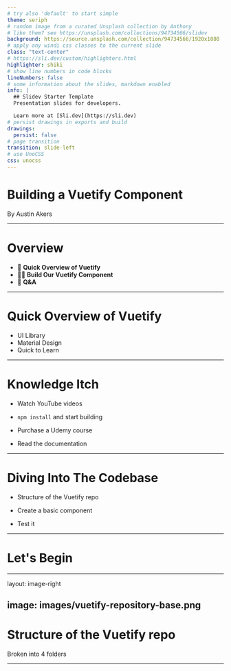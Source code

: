 ```yaml
---
# try also 'default' to start simple
theme: seriph
# random image from a curated Unsplash collection by Anthony
# like them? see https://unsplash.com/collections/94734566/slidev
background: https://source.unsplash.com/collection/94734566/1920x1080
# apply any windi css classes to the current slide
class: "text-center"
# https://sli.dev/custom/highlighters.html
highlighter: shiki
# show line numbers in code blocks
lineNumbers: false
# some information about the slides, markdown enabled
info: |
  ## Slidev Starter Template
  Presentation slides for developers.

  Learn more at [Sli.dev](https://sli.dev)
# persist drawings in exports and build
drawings:
  persist: false
# page transition
transition: slide-left
# use UnoCSS
css: unocss
---
```


# Building a Vuetify Component

By Austin Akers

<!--
The last comment block of each slide will be treated as slide notes. It will be visible and editable in Presenter Mode along with the slide. [Read more in the docs](https://sli.dev/guide/syntax.html#notes)
-->

---

# Overview

- 📝 **Quick Overview of Vuetify**
- 🧑‍💻 **Build Our Vuetify Component**
- 🤹 **Q&A**

<!--
Here is another comment.
-->

---

# Quick Overview of Vuetify

- UI Library
- Material Design
- Quick to Learn

---

# Knowledge Itch

<div v-click="1">

- Watch YouTube videos

</div>

<div v-click="2">

- `npm install` and start building

</div>

<div v-click="3">

- Purchase a Udemy course

</div>

<div v-click="4">

- Read the documentation

</div>

---

# Diving Into The Codebase

<div v-click="1">

- Structure of the Vuetify repo

</div>

<div v-click="2">

- Create a basic component

</div>

<div v-click="3">

- Test it

</div>

---

# Let's Begin

---

layout: image-right

## image: images/vuetify-repository-base.png

# Structure of the Vuetify repo

Broken into 4 folders

---
